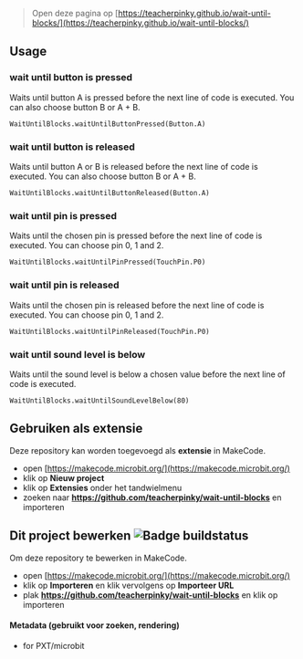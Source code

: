 
> Open deze pagina op [https://teacherpinky.github.io/wait-until-blocks/](https://teacherpinky.github.io/wait-until-blocks/)

## Usage

### wait until button is pressed

Waits until button A is pressed before the next line of code is executed. You can also choose button B or A + B.

```blocks
WaitUntilBlocks.waitUntilButtonPressed(Button.A)
```

### wait until button is released

Waits until button A or B is released before the next line of code is executed. You can also choose button B or A + B.

```blocks
WaitUntilBlocks.waitUntilButtonReleased(Button.A)
```

### wait until pin is pressed

Waits until the chosen pin is pressed before the next line of code is executed. You can choose pin 0, 1 and 2.

```blocks
WaitUntilBlocks.waitUntilPinPressed(TouchPin.P0)
```

### wait until pin is released

Waits until the chosen pin is released before the next line of code is executed. You can choose pin 0, 1 and 2.

```blocks
WaitUntilBlocks.waitUntilPinReleased(TouchPin.P0)
```

### wait until sound level is below

Waits until the sound level is below a chosen value before the next line of code is executed.

```blocks
WaitUntilBlocks.waitUntilSoundLevelBelow(80)
```


## Gebruiken als extensie

Deze repository kan worden toegevoegd als **extensie** in MakeCode.

* open [https://makecode.microbit.org/](https://makecode.microbit.org/)
* klik op **Nieuw project**
* klik op **Extensies** onder het tandwielmenu
* zoeken naar **https://github.com/teacherpinky/wait-until-blocks** en importeren

## Dit project bewerken ![Badge buildstatus](https://github.com/teacherpinky/wait-until-blocks/workflows/MakeCode/badge.svg)

Om deze repository te bewerken in MakeCode.

* open [https://makecode.microbit.org/](https://makecode.microbit.org/)
* klik op **Importeren** en klik vervolgens op **Importeer URL**
* plak **https://github.com/teacherpinky/wait-until-blocks** en klik op importeren


#### Metadata (gebruikt voor zoeken, rendering)

* for PXT/microbit
<script src="https://makecode.com/gh-pages-embed.js"></script><script>makeCodeRender("{{ site.makecode.home_url }}", "{{ site.github.owner_name }}/{{ site.github.repository_name }}");</script>
